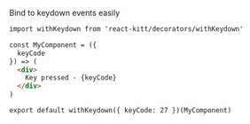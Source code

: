  Bind to keydown events easily

```md
import withKeydown from 'react-kitt/decorators/withKeydown'

const MyComponent = ({
  keyCode
}) => (
  <div>
    Key pressed - {keyCode}
  </div>
)

export default withKeydown({ keyCode: 27 })(MyComponent)
```
